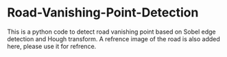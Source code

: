 # Road-Vanishing-Point-Detection
This is a python code to detect road vanishing point based on Sobel edge detection and Hough transform.
A refrence image of the road is also added here, please use it for refrence.
